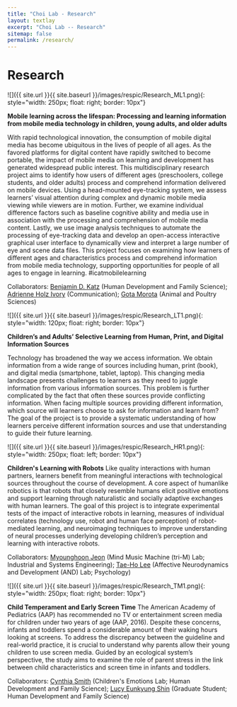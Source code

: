 ```yaml
---
title: "Choi Lab - Research"
layout: textlay
excerpt: "Choi Lab -- Research"
sitemap: false
permalink: /research/
---
```


# Research

![]({{ site.url }}{{ site.baseurl }}/images/respic/Research_ML1.png){: style="width: 250px; float: right; border: 10px"}

**Mobile learning across the lifespan: Processing and learning information from mobile media technology in children, young adults, and older adults**

With rapid technological innovation, the consumption of mobile digital media has become ubiquitous in the lives of people of all ages. As the favored platforms for digital content have rapidly switched to become portable, the impact of mobile media on learning and development has generated widespread public interest. This multidisciplinary research project aims to identify how users of different ages (preschoolers, college students, and older adults) process and comprehend information delivered on mobile devices. Using a head-mounted eye-tracking system, we assess learners’ visual attention during complex and dynamic mobile media viewing while viewers are in motion. Further, we examine individual difference factors such as baseline cognitive ability and media use in association with the processing and comprehension of mobile media content. Lastly, we use image analysis techniques to automate the processing of eye-tracking data and develop an open-access interactive graphical user interface to dynamically view and interpret a large number of eye and scene data files. This project focuses on examining how learners of different ages and characteristics process and comprehend information from mobile media technology, supporting opportunities for people of all ages to engage in learning. #icatmobilelearning

Collaborators: [Benjamin D. Katz](https://liberalarts.vt.edu/departments-and-schools/department-of-human-development-and-family-science/faculty/ben-katz.html) (Human Development and Family Science); [Adrienne Holz Ivory](https://liberalarts.vt.edu/departments-and-schools/department-of-communication/faculty/adrienne-ivory.html) (Communication); [Gota Morota](http://morotalab.org/) (Animal and Poultry Sciences)


![]({{ site.url }}{{ site.baseurl }}/images/respic/Research_LT1.png){: style="width: 120px; float: right; border: 10px"}

**Children’s and Adults’ Selective Learning from Human, Print, and Digital Information Sources**

Technology has broadened the way we access information. We obtain information from a wide range of sources including human, print (book), and digital media (smartphone, tablet, laptop). This changing media landscape presents challenges to learners as they need to juggle information from various information sources. This problem is further complicated by the fact that often these sources provide conflicting information. When facing multiple sources providing different information, which source will learners choose to ask for information and learn from? The goal of the project is to provide a systematic understanding of how learners perceive different information sources and use that understanding to guide their future learning. 

![]({{ site.url }}{{ site.baseurl }}/images/respic/Research_HR1.png){: style="width: 250px; float: left; border: 10px"}

**Children's Learning with Robots** Like quality interactions with human partners, learners benefit from meaningful interactions with technological sources throughout the course of development. A core aspect of humanlike robotics is that robots that closely resemble humans elicit positive emotions and support learning through naturalistic and socially adaptive exchanges with human learners. The goal of this project is to integrate experimental tests of the impact of interactive robots in learning, measures of individual correlates (technology use, robot and human face perception) of robot-mediated learning, and neuroimaging techniques to improve understanding of neural processes underlying developing children’s perception and learning with interactive robots.

Collaborators: [Myounghoon Jeon](http://trim.mtu.edu/) (Mind Music Machine (tri-M) Lab; Industrial and Systems Engineering); [Tae-Ho Lee](https://www.andlab.psyc.vt.edu/) (Affective Neurodynamics and Development (AND) Lab; Psychology)

![]({{ site.url }}{{ site.baseurl }}/images/respic/Research_TM1.png){: style="width: 250px; float: right; border: 10px"}

**Child Temperament and Early Screen Time** The American Academy of Pediatrics (AAP) has recommended no TV or entertainment screen media for children under two years of age (AAP, 2016). Despite these concerns, infants and toddlers spend a considerable amount of their waking hours looking at screens. To address the discrepancy between the guideline and real-world practice, it is crucial to understand why parents allow their young children to use screen media. Guided by an ecological system’s perspective, the study aims to examine the role of parent stress in the link between child characteristics and screen time in infants and toddlers.

Collaborators: [Cynthia Smith](https://www.techkids.clahs.vt.edu/) (Children's Emotions Lab; Human Development and Family Science); [Lucy Eunkyung Shin](https://blogs.lt.vt.edu/hdgradstudents/meet-our-graduate-students/2015-cohort/) (Graduate Student; Human Development and Family Science)
